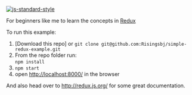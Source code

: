 [![js-standard-style](https://img.shields.io/badge/code%20style-standard-brightgreen.svg?style=flat)](http://standardjs.com/)

For beginners like me to learn the concepts in [Redux](https://github.com/reactjs/redux)

To run this example:

1. [Download this repo] or `git clone git@github.com:Risingsbj/simple-redux-example.git`
2. From the repo folder run:  
   `npm install`
3. `npm start`
4. open [http://localhost:8000/](http://localhost:8000/) in the browser

And also head over to http://redux.js.org/ for some great documentation.
